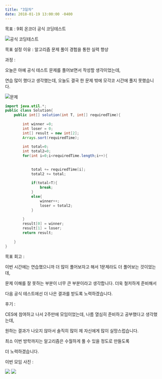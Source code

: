 ```yaml
---
title: "3일차"
date: 2018-01-19 13:00:00 -0400
---
```


목표 : 9회 온코더 공식 코딩테스트 

![공식 코딩테스트](https://user-images.githubusercontent.com/11308147/51422309-c05d8980-1bef-11e9-8aa3-4b18356152d0.PNG)

목표 설정 이유 : 알고리즘 문제 풀이 경험을 통한 실력 향상 

과정 : 

오늘은 아예 공식 테스트 문제를 풀어보면서 작성할 생각이었는데, 

연습 많이 했다고 생각했는데, 오늘도 결국 한 문제 밖에 모각코 시간에 풀지 못했습니다. 

![문제](https://user-images.githubusercontent.com/11308147/51423328-d2e0be80-1c01-11e9-8463-bd2a8a03dfbb.PNG)

```java
import java.util.*;
public class Solution{
    public int[] solution(int T, int[] requiredTime){
        
        int winner =0;
        int loser = 0;
        int[] result = new int[2];
        Arrays.sort(requiredTime);
        
        int total=0;
        int total2=0;
        for(int i=0;i<requiredTime.length;i++){
            
            
            total += requiredTime[i];
            total2 += total;
            
            if(total>T){
                break;
            }
            else{
                winner++;
                loser = total2;
            }
             
        }
        result[0] = winner; 
        result[1] = loser;
        return result; 
        
    }
}
```

목표 회고 : 

이번 시간에는 연습했으니까 더 많이 풀어보자고 해서 1문제라도 더 풀어보는 것이었는데, 

문제 이해를 잘 못하는 부분이 너무 큰 부분이라고 생각합니다. 더욱 철저하게 준비해서 

다음 공식 테스트에선 더 나은 결과를 받도록 노력하겠습니다.

후기 : 

CES에 참여하고 나서 2주만에 모임이었는데, 나름 열심히 준비하고 공부했다고 생각했는데, 

원하는 결과가 나오지 않아서 솔직히 많이 제 자신에게 많이 실망스럽습니다. 

최소 이번 방학까지는 알고리즘은 수월하게 풀 수 있을 정도로 만들도록 

더 노력하겠습니다.

이번 모임 사진 :

![](https://user-images.githubusercontent.com/11308147/51423404-e8a2b380-1c02-11e9-831f-7043275eaf5a.jpg)
![](https://user-images.githubusercontent.com/11308147/51423405-e9d3e080-1c02-11e9-992e-67f7969e1536.jpg)



[jekyll-docs]: https://jekyllrb.com/docs/home
[jekyll-gh]:   https://github.com/jekyll/jekyll
[jekyll-talk]: https://talk.jekyllrb.com/

